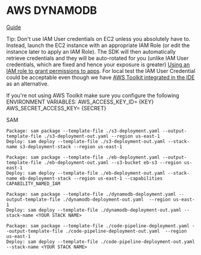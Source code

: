 # AWS DYNAMODB
[Guide](https://aws.amazon.com/blogs/database/amazon-dynamodb-single-table-design-using-dynamodbmapper-and-spring-boot/)

Tip: Don't use IAM User credentials on EC2 unless you absolutely have to. Instead, launch the EC2 instance with an appropriate IAM Role (or edit the instance later to apply an IAM Role). The SDK will then automatically retrieve credentials and they will be auto-rotated for you (unlike IAM User credentials, which are fixed and hence your exposure is greater) [Using an IAM role to grant permissions to apps](https://docs.aws.amazon.com/IAM/latest/UserGuide/id_roles_use_switch-role-ec2.html?icmpid=docs_iam_console).
For local test the IAM User Credential could be acceptable even though we have [AWS Toolkit integrated in the IDE](https://aws.amazon.com/developer/tools/#IDE_and_IDE_Toolkits) as an alternative.

If you're not using AWS Toolkit make sure you configure the following ENVIRONMENT VARIABLES:
AWS_ACCESS_KEY_ID= {KEY}
AWS_SECRET_ACCESS_KEY= {SECRET}

SAM

    Package: sam package --template-file ./s3-deployment.yaml --output-template-file ./s3-deployment-out.yaml --region us-east-1 
    Deploy: sam deploy --template-file ./s3-deployment-out.yaml --stack-name s3-deployment-stack --region us-east-1

    Package: sam package --template-file ./eb-deployment.yaml --output-template-file ./eb-deployment-out.yaml --s3-bucket eb-s3 --region us-east-1
    Deploy: sam deploy --template-file ./eb-deployment-out.yaml --stack-name eb-deployment-stack --region us-east-1 --capabilities CAPABILITY_NAMED_IAM

    Package: sam package --template-file ./dynamodb-deployment.yaml --output-template-file ./dynamodb-deployment-out.yaml  --region us-east-1
    Deploy: sam deploy --template-file ./dynamodb-deployment-out.yaml --stack-name <YOUR STACK NAME>

    Package: sam package --template-file ./code-pipeline-deployment.yaml --output-template-file ./code-pipeline-deployment-out.yaml  --region us-east-1
    Deploy: sam deploy --template-file ./code-pipeline-deployment-out.yaml --stack-name <YOUR STACK NAME>